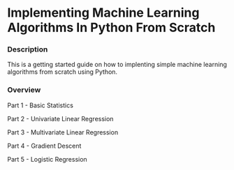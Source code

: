 # Implementing Machine Learning Algorithms In Python From Scratch

### Description
This is a getting started guide on how to implenting simple machine learning algorithms from scratch using Python. 

### Overview  
Part 1 - Basic Statistics  

Part 2 - Univariate Linear Regression  

Part 3 - Multivariate Linear Regression  

Part 4 - Gradient Descent  

Part 5 - Logistic Regression  

